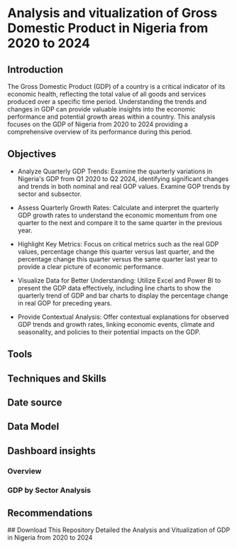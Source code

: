 # Analysis and vitualization of Gross Domestic Product in Nigeria from 2020 to 2024

## Introduction
The Gross Domestic Product (GDP) of a country is a critical indicator of its economic health, reflecting the total value of all goods and services produced over a specific time period. Understanding the trends and changes in GDP can provide valuable insights into the economic performance and potential growth areas within a country. This analysis focuses on the GDP of Nigeria from 2020 to 2024 providing a comprehensive overview of its performance during this period.

## Objectives
- Analyze Quarterly GDP Trends: Examine the quarterly variations in Nigeria's GDP from Q1 2020 to Q2 2024, identifying significant changes and trends in both nominal and real GOP values. Examine GOP trends by sector and subsector.
  
- Assess Quarterly Growth Rates: Calculate and interpret the quarterly GDP growth rates to understand the economic momentum from one quarter to the next and compare it to the same quarter in the previous year.
  
- Highlight Key Metrics: Focus on critical metrics such as the real GDP values, percentage change this quarter versus last quarter, and the percentage change this quarter versus the same quarter last year to provide a clear picture of economic performance.
  
- Visualize Data for Better Understanding: Utilize Excel and Power BI to present the GDP data effectively, including line charts to show the quarterly trend of GDP and bar charts to display the percentage change in real GOP for preceding years.
  
- Provide Contextual Analysis: Offer contextual explanations for observed GDP trends and growth rates, linking economic events, climate and seasonality, and policies to their potential impacts on the GDP.
  
## Tools

## Techniques and Skills

## Date source 

## Data Model

## Dashboard insights 

### Overview

### GDP by Sector Analysis

## Recommendations
## Download
This Repository Detailed the Analysis and Vitualization of GDP in Nigeria from 2020 to 2024 
